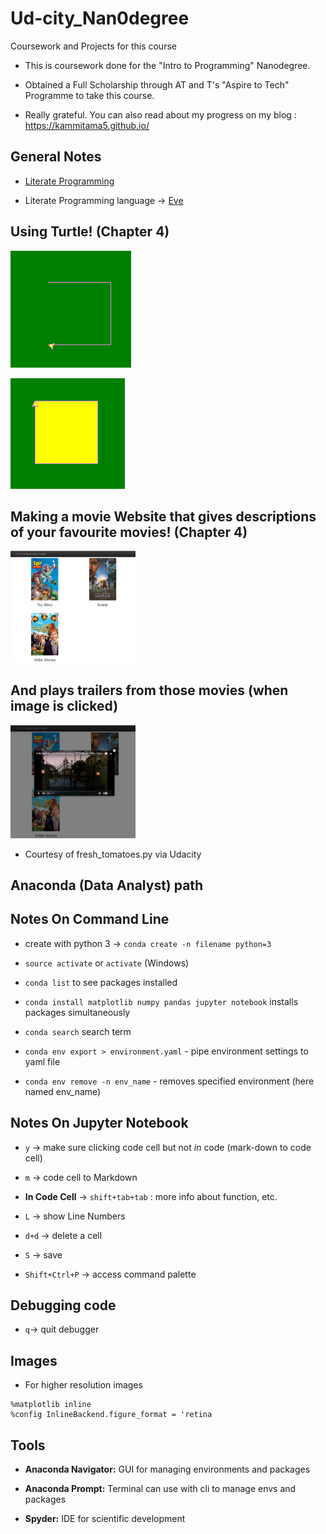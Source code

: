# Ud-city_Nan0degree
Coursework and Projects for this course

- This is coursework done for the
  "Intro to Programming" Nanodegree.
  
- Obtained a Full Scholarship through
  AT and T's "Aspire to Tech" Programme
  to take this course.
  
- Really grateful. You can also read about my 
  progress on my blog : https://kammitama5.github.io/
  
## General Notes

- [Literate Programming](http://www.literateprogramming.com/)

- Literate Programming language -> [Eve](http://play.witheve.com/#/examples/quickstart.eve)
  
 ## Using Turtle! (Chapter 4)

![Turtle start](turtle_000.png)

![Turtle end](turtle_001.png)

## Making a movie Website that gives descriptions of your favourite movies! (Chapter 4)

<img src="movie.png" width="200">

## And plays trailers from those movies (when image is clicked)

<img src="movie1.png" width="200">


- Courtesy of fresh_tomatoes.py via Udacity


## Anaconda (Data Analyst) path 

## Notes On Command Line

- create with python 3 -> ```conda create -n filename python=3``` 

- ```source activate``` or ```activate``` (Windows)

- ```conda list``` to see packages installed 

- ```conda install matplotlib numpy pandas jupyter notebook``` installs packages simultaneously

- ```conda search``` search term

- ```conda env export > environment.yaml``` - pipe environment settings to yaml file

- ```conda env remove -n env_name``` - removes specified environment (here named env_name)

## Notes On Jupyter Notebook 

- ```y``` -> make sure clicking code cell but not *in* code (mark-down to code cell)
- ```m``` -> code cell to Markdown

- **In Code Cell** -> ```shift+tab+tab``` : more info about function, etc.

- ```L``` -> show Line Numbers

- ```d+d``` -> delete a cell

- ```S``` -> save

- ```Shift+Ctrl+P``` -> access command palette 

## Debugging code 

- ```q```-> quit debugger 

## Images

- For higher resolution images

```
%matplotlib inline
%config InlineBackend.figure_format = 'retina
``` 


## Tools 

- **Anaconda Navigator:** GUI for managing environments and packages

- **Anaconda Prompt:** Terminal can use with cli to manage envs and packages

- **Spyder:** IDE for scientific development 


